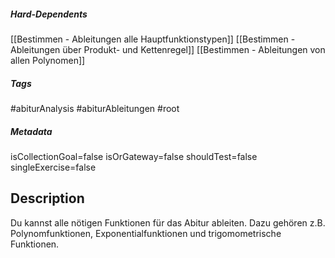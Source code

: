 ##### Hard-Dependents
[[Bestimmen - Ableitungen alle Hauptfunktionstypen]]
[[Bestimmen - Ableitungen über Produkt- und Kettenregel]]
[[Bestimmen - Ableitungen von allen Polynomen]]
##### Tags
#abiturAnalysis
#abiturAbleitungen 
#root 
##### Metadata
isCollectionGoal=false
isOrGateway=false
shouldTest=false
singleExercise=false
## Description
Du kannst alle nötigen Funktionen für das Abitur ableiten. Dazu gehören z.B. Polynomfunktionen, Exponentialfunktionen und trigomometrische Funktionen. 
